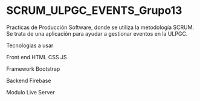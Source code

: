 # SCRUM_ULPGC_EVENTS_Grupo13
Practicas de Producción Software, donde se utiliza la metodología SCRUM. Se trata de una aplicación para ayudar a gestionar eventos en la ULPGC.

Tecnologias a usar

Front end
HTML
CSS
JS

Framework
Bootstrap

Backend
Firebase

Modulo
Live Server